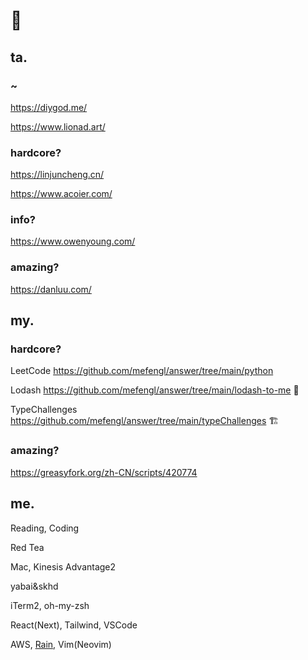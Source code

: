 # 👋

## ta.

### ~

https://diygod.me/

https://www.lionad.art/

### hardcore?

https://linjuncheng.cn/

https://www.acoier.com/

### info?

https://www.owenyoung.com/

### amazing?

https://danluu.com/

## my.

### hardcore?

LeetCode https://github.com/mefengl/answer/tree/main/python

Lodash https://github.com/mefengl/answer/tree/main/lodash-to-me 🚧

TypeChallenges https://github.com/mefengl/answer/tree/main/typeChallenges 🏗️

### amazing?

https://greasyfork.org/zh-CN/scripts/420774

## me. 

Reading, Coding

Red Tea

Mac, Kinesis Advantage2

yabai&skhd

iTerm2, oh-my-zsh

React(Next), Tailwind, VSCode

AWS, [Rain](https://github.com/aws-cloudformation/rain), Vim(Neovim)
